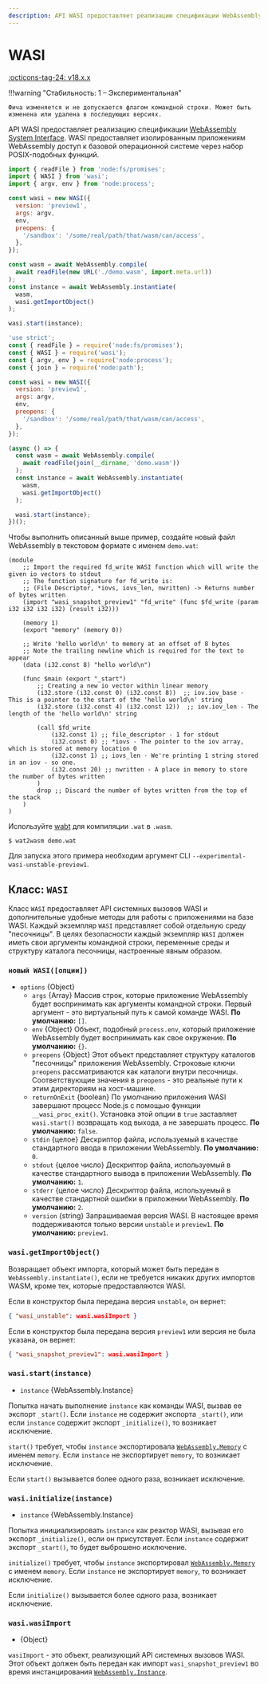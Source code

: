 ```yaml
---
description: API WASI предоставляет реализацию спецификации WebAssembly System Interface
---
```


# WASI

[:octicons-tag-24: v18.x.x](https://nodejs.org/docs/latest-v18.x/api/wasi.html)

!!!warning "Стабильность: 1 – Экспериментальная"

    Фича изменяется и не допускается флагом командной строки. Может быть изменена или удалена в последующих версиях.

API WASI предоставляет реализацию спецификации [WebAssembly System Interface](https://wasi.dev/). WASI предоставляет изолированным приложениям WebAssembly доступ к базовой операционной системе через набор POSIX-подобных функций.

```mjs
import { readFile } from 'node:fs/promises';
import { WASI } from 'wasi';
import { argv, env } from 'node:process';

const wasi = new WASI({
  version: 'preview1',
  args: argv,
  env,
  preopens: {
    '/sandbox': '/some/real/path/that/wasm/can/access',
  },
});

const wasm = await WebAssembly.compile(
  await readFile(new URL('./demo.wasm', import.meta.url))
);
const instance = await WebAssembly.instantiate(
  wasm,
  wasi.getImportObject()
);

wasi.start(instance);
```

```cjs
'use strict';
const { readFile } = require('node:fs/promises');
const { WASI } = require('wasi');
const { argv, env } = require('node:process');
const { join } = require('node:path');

const wasi = new WASI({
  version: 'preview1',
  args: argv,
  env,
  preopens: {
    '/sandbox': '/some/real/path/that/wasm/can/access',
  },
});

(async () => {
  const wasm = await WebAssembly.compile(
    await readFile(join(__dirname, 'demo.wasm'))
  );
  const instance = await WebAssembly.instantiate(
    wasm,
    wasi.getImportObject()
  );

  wasi.start(instance);
})();
```

Чтобы выполнить описанный выше пример, создайте новый файл WebAssembly в текстовом формате с именем `demo.wat`:

```text
(module
    ;; Import the required fd_write WASI function which will write the given io vectors to stdout
    ;; The function signature for fd_write is:
    ;; (File Descriptor, *iovs, iovs_len, nwritten) -> Returns number of bytes written
    (import "wasi_snapshot_preview1" "fd_write" (func $fd_write (param i32 i32 i32 i32) (result i32)))

    (memory 1)
    (export "memory" (memory 0))

    ;; Write 'hello world\n' to memory at an offset of 8 bytes
    ;; Note the trailing newline which is required for the text to appear
    (data (i32.const 8) "hello world\n")

    (func $main (export "_start")
        ;; Creating a new io vector within linear memory
        (i32.store (i32.const 0) (i32.const 8))  ;; iov.iov_base - This is a pointer to the start of the 'hello world\n' string
        (i32.store (i32.const 4) (i32.const 12))  ;; iov.iov_len - The length of the 'hello world\n' string

        (call $fd_write
            (i32.const 1) ;; file_descriptor - 1 for stdout
            (i32.const 0) ;; *iovs - The pointer to the iov array, which is stored at memory location 0
            (i32.const 1) ;; iovs_len - We're printing 1 string stored in an iov - so one.
            (i32.const 20) ;; nwritten - A place in memory to store the number of bytes written
        )
        drop ;; Discard the number of bytes written from the top of the stack
    )
)
```

Используйте [wabt](https://github.com/WebAssembly/wabt) для компиляции `.wat` в `.wasm`.

```console
$ wat2wasm demo.wat
```

Для запуска этого примера необходим аргумент CLI `--experimental-wasi-unstable-preview1`.

## Класс: `WASI`

Класс `WASI` предоставляет API системных вызовов WASI и дополнительные удобные методы для работы с приложениями на базе WASI. Каждый экземпляр `WASI` представляет собой отдельную среду "песочницы". В целях безопасности каждый экземпляр `WASI` должен иметь свои аргументы командной строки, переменные среды и структуру каталога песочницы, настроенные явным образом.

### `новый WASI([опции])`

- `options` {Object}
  - `args` {Array} Массив строк, которые приложение WebAssembly будет воспринимать как аргументы командной строки. Первый аргумент - это виртуальный путь к самой команде WASI. **По умолчанию:** `[]`.
  - `env` {Object} Объект, подобный `process.env`, который приложение WebAssembly будет воспринимать как свое окружение. **По умолчанию:** `{}`.
  - `preopens` {Object} Этот объект представляет структуру каталогов "песочницы" приложения WebAssembly. Строковые ключи `preopens` рассматриваются как каталоги внутри песочницы. Соответствующие значения в `preopens` - это реальные пути к этим директориям на хост-машине.
  - `returnOnExit` {boolean} По умолчанию приложения WASI завершают процесс Node.js с помощью функции `__wasi_proc_exit()`. Установка этой опции в `true` заставляет `wasi.start()` возвращать код выхода, а не завершать процесс. **По умолчанию:** `false`.
  - `stdin` {целое} Дескриптор файла, используемый в качестве стандартного ввода в приложении WebAssembly. **По умолчанию:** `0`.
  - `stdout` {целое число} Дескриптор файла, используемый в качестве стандартного вывода в приложении WebAssembly. **По умолчанию:** `1`.
  - `stderr` {целое число} Дескриптор файла, используемый в качестве стандартной ошибки в приложении WebAssembly. **По умолчанию:** `2`.
  - `version` {string} Запрашиваемая версия WASI. В настоящее время поддерживаются только версии `unstable` и `preview1`. **По умолчанию:** `preview1`.

### `wasi.getImportObject()`

Возвращает объект импорта, который может быть передан в `WebAssembly.instantiate()`, если не требуется никаких других импортов WASM, кроме тех, которые предоставляются WASI.

Если в конструктор была передана версия `unstable`, он вернет:

```json
{ "wasi_unstable": wasi.wasiImport }
```

Если в конструктор была передана версия `preview1` или версия не была указана, он вернет:

```json
{ "wasi_snapshot_preview1": wasi.wasiImport }
```

### `wasi.start(instance)`

- `instance` {WebAssembly.Instance}

Попытка начать выполнение `instance` как команды WASI, вызвав ее экспорт `_start()`. Если `instance` не содержит экспорта `_start()`, или если `instance` содержит экспорт `_initialize()`, то возникает исключение.

`start()` требует, чтобы `instance` экспортировала [`WebAssembly.Memory`](https://developer.mozilla.org/en-US/docs/Web/JavaScript/Reference/Global_Objects/WebAssembly/Memory) с именем `memory`. Если `instance` не экспортирует `memory`, то возникает исключение.

Если `start()` вызывается более одного раза, возникает исключение.

### `wasi.initialize(instance)`

- `instance` {WebAssembly.Instance}

Попытка инициализировать `instance` как реактор WASI, вызывая его экспорт `_initialize()`, если он присутствует. Если `instance` содержит экспорт `_start()`, то будет выброшено исключение.

`initialize()` требует, чтобы `instance` экспортировал [`WebAssembly.Memory`](https://developer.mozilla.org/en-US/docs/Web/JavaScript/Reference/Global_Objects/WebAssembly/Memory) с именем `memory`. Если `instance` не экспортирует `memory`, то возникает исключение.

Если `initialize()` вызывается более одного раза, возникает исключение.

### `wasi.wasiImport`

- {Object}

`wasiImport` - это объект, реализующий API системных вызовов WASI. Этот объект должен быть передан как импорт `wasi_snapshot_preview1` во время инстанцирования [`WebAssembly.Instance`](https://developer.mozilla.org/en-US/docs/Web/JavaScript/Reference/Global_Objects/WebAssembly/Instance).
